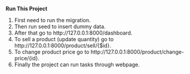 <b>Run This Project</b>
<ol>
    <li>First need to run the migration.</li>
    <li>Then run seed to insert dummy data.</li>
    <li>After that go to http://127.0.0.1:8000/dashboard.</li>
    <li>To sell a product (update quantity) go to  http://127.0.0.1:8000/product/sell/{$id}.</li>
    <li>To change product price go to  http://127.0.0.1:8000/product/change-price/{id}.</li>
    <li>Finally the project can run tasks through webpage.</li>
</ol>
